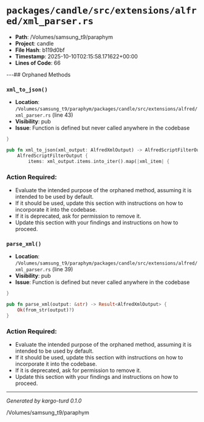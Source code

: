 # `packages/candle/src/extensions/alfred/xml_parser.rs`

- **Path**: /Volumes/samsung_t9/paraphym
- **Project**: candle
- **File Hash**: b119d0bf  
- **Timestamp**: 2025-10-10T02:15:58.171622+00:00  
- **Lines of Code**: 66

---## Orphaned Methods


### `xml_to_json()`

- **Location**: `/Volumes/samsung_t9/paraphym/packages/candle/src/extensions/alfred/xml_parser.rs` (line 43)
- **Visibility**: pub
- **Issue**: Function is defined but never called anywhere in the codebase

```rust
}

pub fn xml_to_json(xml_output: AlfredXmlOutput) -> AlfredScriptFilterOutput {
    AlfredScriptFilterOutput {
        items: xml_output.items.into_iter().map(|xml_item| {
```

### Action Required:

- Evaluate the intended purpose of the orphaned method, assuming it is intended to be used by default.
- If it should be used, update this section with instructions on how to incorporate it into the codebase.
- If it is deprecated, ask for permission to remove it.
- Update this section with your findings and instructions on how to proceed.


### `parse_xml()`

- **Location**: `/Volumes/samsung_t9/paraphym/packages/candle/src/extensions/alfred/xml_parser.rs` (line 39)
- **Visibility**: pub
- **Issue**: Function is defined but never called anywhere in the codebase

```rust
}

pub fn parse_xml(output: &str) -> Result<AlfredXmlOutput> {
    Ok(from_str(output)?)
}
```

### Action Required:

- Evaluate the intended purpose of the orphaned method, assuming it is intended to be used by default.
- If it should be used, update this section with instructions on how to incorporate it into the codebase.
- If it is deprecated, ask for permission to remove it.
- Update this section with your findings and instructions on how to proceed.

---

*Generated by kargo-turd 0.1.0*

/Volumes/samsung_t9/paraphym